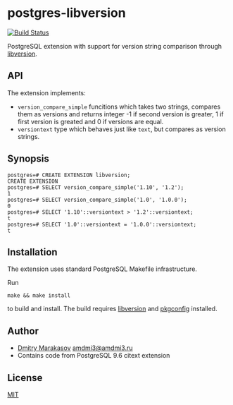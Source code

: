 # postgres-libversion

[![Build Status](https://travis-ci.org/repology/postgresql-libversion.svg?branch=master)](https://travis-ci.org/repology/postgresql-libversion)

PostgreSQL extension with support for version string comparison through [libversion](https://github.com/repology/libversion).

## API

The extension implements:

* `version_compare_simple` funcitions which takes two strings,
  compares them as versions and returns integer -1 if second version
  is greater, 1 if first version is greated and 0 if versions are
  equal.
* `versiontext` type which behaves just like `text`, but compares
  as version strings.

## Synopsis

```
postgres=# CREATE EXTENSION libversion;
CREATE EXTENSION
postgres=# SELECT version_compare_simple('1.10', '1.2');
1
postgres=# SELECT version_compare_simple('1.0', '1.0.0');
0
postgres=# SELECT '1.10'::versiontext > '1.2'::versiontext;
t
postgres=# SELECT '1.0'::versiontext = '1.0.0'::versiontext;
t
```

## Installation

The extension uses standard PostgreSQL Makefile infrastructure.

Run

```
make && make install
```

to build and install. The build requires
[libversion](https://github.com/repology/libversion) and
[pkgconfig](https://www.freedesktop.org/wiki/Software/pkg-config/)
installed.

## Author

* [Dmitry Marakasov](https://github.com/AMDmi3) <amdmi3@amdmi3.ru>
* Contains code from PostgreSQL 9.6 citext extension

## License

[MIT](COPYING)

